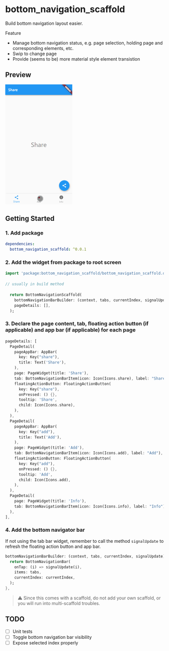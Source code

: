 # bottom_navigation_scaffold

Build bottom navigation layout easier.

Feature
- Manage bottom navigation status, e.g. page selection, holding page and corresponding elements, etc.
- Swip to change page
- Provide (seems to be) more material style element transistion

## Preview

![Widget preview](preview/preview.gif)

## Getting Started

### 1. Add package

```yaml
dependencies:
  bottom_navigation_scaffold: ^0.0.1
```

### 2. Add the widget from package to root screen

```dart
import 'package:bottom_navigation_scaffold/bottom_navigation_scaffold.dart';

// usually in build method

  return BottomNavigationScaffold(
    bottomNavigationBarBuilder: (context, tabs, currentIndex, signalUpdate){},
    pageDetails: [],
  );
```

### 3. Declare the page content, tab, floating action button (if applicable) and app bar (if applicable) for each page

```dart
pageDetails: [
  PageDetail(
    pageAppBar: AppBar(
      key: Key("share"),
      title: Text('Share'),
    ),
    page: PageWidget(title: 'Share'),
    tab: BottomNavigationBarItem(icon: Icon(Icons.share), label: "Share"),
    floatingActionButton: FloatingActionButton(
      key: Key("share"),
      onPressed: () {},
      tooltip: 'Share',
      child: Icon(Icons.share),
    ),
  ),
  PageDetail(
    pageAppBar: AppBar(
      key: Key("add"),
      title: Text('Add'),
    ),
    page: PageWidget(title: 'Add'),
    tab: BottomNavigationBarItem(icon: Icon(Icons.add), label: "Add"),
    floatingActionButton: FloatingActionButton(
      key: Key("add"),
      onPressed: () {},
      tooltip: 'Add',
      child: Icon(Icons.add),
    ),
  ),
  PageDetail(
    page: PageWidget(title: 'Info'),
    tab: BottomNavigationBarItem(icon: Icon(Icons.info), label: "Info"),
  ),
],
```

### 4. Add the bottom navigator bar

If not using the tab bar widget, remember to call the method `signalUpdate` to refresh the floating action button and app bar.

```dart
bottomNavigationBarBuilder: (context, tabs, currentIndex, signalUpdate){
  return BottomNavigationBar(
    onTap: (i) => signalUpdate(i),
    items: tabs,
    currentIndex: currentIndex,
  );
},
```

> ⚠ Since this comes with a scaffold, do not add your own scaffold, or you will run into multi-scaffold troubles.

## TODO

- [ ] Unit tests
- [ ] Toggle bottom navigation bar visibility
- [ ] Expose selected index properly
